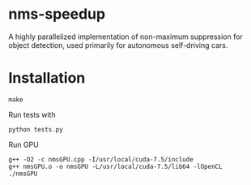 # nms-speedup
A highly parallelized implementation of non-maximum suppression for object detection, used primarily for autonomous self-driving cars.

# Installation
~~~~
make
~~~~

Run tests with 
~~~~
python tests.py
~~~~

Run GPU
~~~~
g++ -O2 -c nmsGPU.cpp -I/usr/local/cuda-7.5/include
g++ nmsGPU.o -o nmsGPU -L/usr/local/cuda-7.5/lib64 -lOpenCL
./nmsGPU
~~~~~

